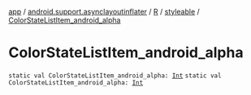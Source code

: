 [app](../../../index.md) / [android.support.asynclayoutinflater](../../index.md) / [R](../index.md) / [styleable](index.md) / [ColorStateListItem_android_alpha](./-color-state-list-item_android_alpha.md)

# ColorStateListItem_android_alpha

`static val ColorStateListItem_android_alpha: `[`Int`](https://kotlinlang.org/api/latest/jvm/stdlib/kotlin/-int/index.html)
`static val ColorStateListItem_android_alpha: `[`Int`](https://kotlinlang.org/api/latest/jvm/stdlib/kotlin/-int/index.html)